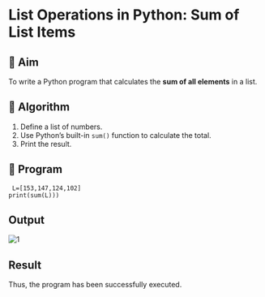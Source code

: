 # List Operations in Python: Sum of List Items

## 🎯 Aim
To write a Python program that calculates the **sum of all elements** in a list.

## 🧠 Algorithm
1. Define a list of numbers.
2. Use Python’s built-in `sum()` function to calculate the total.
3. Print the result.

## 🧾 Program
```
 L=[153,147,124,102] 
print(sum(L)))
```

## Output
![1](https://github.com/user-attachments/assets/3492668c-2b1c-4f7e-a10a-e8d40dc6d6dd)


## Result
Thus, the program has been successfully executed.
